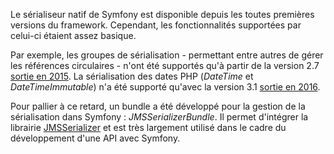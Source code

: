 Le sérialiseur natif de Symfony est disponible depuis les toutes premières versions du framework. Cependant, les fonctionnalités supportées par celui-ci étaient assez basique.

Par exemple, les groupes de sérialisation - permettant entre autres de gérer les références circulaires - n'ont été supportés qu'à partir de la version 2.7 [sortie en 2015](http://symfony.com/blog/symfony-2-7-0-released). La sérialisation des dates PHP (*DateTime* et *DateTimeImmutable*) n'a été supporté qu'avec la version 3.1 [sortie en 2016](http://symfony.com/blog/symfony-3-1-0-released).

Pour pallier à ce retard, un bundle a été développé pour la gestion de la sérialisation dans Symfony : *JMSSerializerBundle*. Il permet d'intégrer la librairie [JMSSerializer](http://jmsyst.com/libs/serializer) et est très largement utilisé dans le cadre du développement d'une API avec Symfony.
